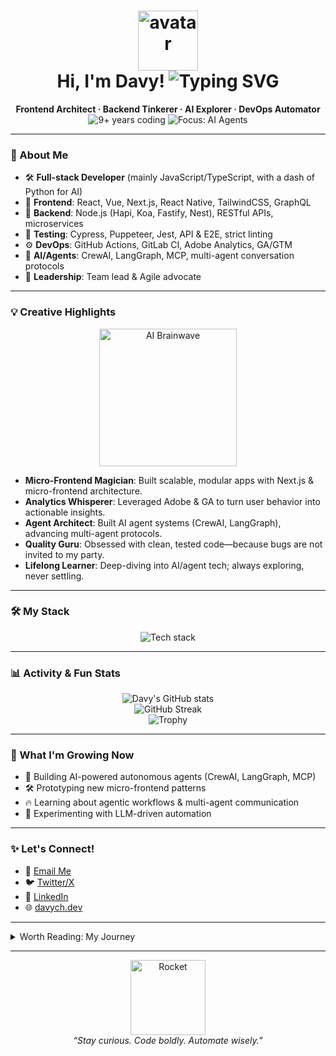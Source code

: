 <!--
  Hi there! 👋
  I'm Davy, an explorer at the intersection of modern web and AI. This is my creative GitHub Profile README.
-->

<h1 align="center">
  <img src="https://raw.githubusercontent.com/davych/davych/assets/ai-avatar.gif" width="96" alt="avatar" />
  <br/>
  Hi, I'm Davy! <img src="https://readme-typing-svg.demolab.com?font=Fira+Code&duration=2000&pause=500&color=F2A900&center=true&vCenter=true&multiline=true&width=400&lines=JS+Polyglot;AI+Agent+Builder;Hands-on+Craftsman" alt="Typing SVG" />
</h1>

<p align="center">
  <b>Frontend Architect · Backend Tinkerer · AI Explorer · DevOps Automator</b>
  <br>
  <img src="https://badgen.net/badge/coding%20years/9+/blue?icon=javascript" alt="9+ years coding" />
  <img src="https://badgen.net/badge/focus/AI%20Agents/purple?icon=rocket" alt="Focus: AI Agents" />
</p>

---

### 🚀 About Me

- 🛠️ **Full-stack Developer** (mainly JavaScript/TypeScript, with a dash of Python for AI)
- 🎨 **Frontend**: React, Vue, Next.js, React Native, TailwindCSS, GraphQL
- 🔗 **Backend**: Node.js (Hapi, Koa, Fastify, Nest), RESTful APIs, microservices
- 🧪 **Testing**: Cypress, Puppeteer, Jest, API & E2E, strict linting
- ⚙️ **DevOps**: GitHub Actions, GitLab CI, Adobe Analytics, GA/GTM
- 🤖 **AI/Agents**: CrewAI, LangGraph, MCP, multi-agent conversation protocols
- 👥 **Leadership**: Team lead & Agile advocate

---

### 💡 Creative Highlights

<p align="center">
  <img src="https://raw.githubusercontent.com/davych/davych/assets/brainwave.gif" width="220" alt="AI Brainwave" />
</p>

- **Micro-Frontend Magician**: Built scalable, modular apps with Next.js & micro-frontend architecture.
- **Analytics Whisperer**: Leveraged Adobe & GA to turn user behavior into actionable insights.
- **Agent Architect**: Built AI agent systems (CrewAI, LangGraph), advancing multi-agent protocols.
- **Quality Guru**: Obsessed with clean, tested code—because bugs are not invited to my party.
- **Lifelong Learner**: Deep-diving into AI/agent tech; always exploring, never settling.

---

### 🛠️ My Stack

<p align="center">
  <img src="https://skillicons.dev/icons?i=js,ts,react,nextjs,vue,nodejs,graphql,tailwind,python,nestjs,fastify,git,githubactions,puppeteer,cypress&perline=8" alt="Tech stack" />
</p>

---

### 📊 Activity & Fun Stats

<p align="center">
  <img src="https://github-readme-stats.vercel.app/api?username=davych&show_icons=true&theme=tokyonight" alt="Davy's GitHub stats" />
  <br>
  <img src="https://github-readme-streak-stats.herokuapp.com/?user=davych&theme=tokyonight" alt="GitHub Streak" />
  <br>
  <img src="https://github-profile-trophy.vercel.app/?username=davych&theme=onedark&row=1&column=6" alt="Trophy" />
</p>

---

### 🌱 What I'm Growing Now

- 🤖 Building AI-powered autonomous agents (CrewAI, LangGraph, MCP)
- 🛠️ Prototyping new micro-frontend patterns
- 🔥 Learning about agentic workflows & multi-agent communication
- 🧠 Experimenting with LLM-driven automation

---

### ✨ Let's Connect!

- 💌 [Email Me](mailto:davych@example.com) <!-- replace with your email -->
- 🐦 [Twitter/X](https://twitter.com/yourhandle) <!-- optional: replace with your handle -->
- 💼 [LinkedIn](https://linkedin.com/in/yourprofile) <!-- optional: replace with your profile -->
- 🌐 [davych.dev](https://davych.dev) <!-- optional: replace with your site -->

---

<details>
  <summary>Worth Reading: My Journey</summary>
  
  Started as a frontend dev, but I've done pretty much everything JS-related. Got tons of experience under my belt, but still hungry for more. Super into AI lately, been diving deep into agent development courses. Looking to pivot a bit in that direction. Love staying hands-on with code, and I'm comfortable leading small teams, but coding is still my thing.

  <br/>

  <b>Technical Expertise:</b> Over 9 years in web dev, specializing in React, Vue, micro-frontends, Next.js, TailwindCSS, GraphQL, etc.<br/>
  <b>Backend & API:</b> Node.js (Hapi, Koa, Fastify, Nest), REST APIs, robust backend services.<br/>
  <b>Testing:</b> Unit, integration, E2E with Puppeteer & Cypress, strict linting.<br/>
  <b>DevOps & Analytics:</b> CI/CD with GitHub Actions/GitLab CI, user analytics with Adobe/GA/GTM.<br/>
  <b>AI & Innovation:</b> Exploring AI agent systems (CrewAI, LangGraph, MCP, autonomous agents).<br/>
  <b>Project Management:</b> Agile, requirements gathering, technical research, client-facing.
</details>

---

<p align="center">
  <img src="https://raw.githubusercontent.com/davych/davych/assets/code-rocket.gif" width="120" alt="Rocket" />
  <br>
  <i>“Stay curious. Code boldly. Automate wisely.”</i>
</p>
